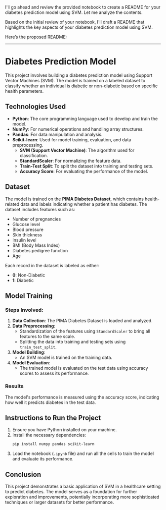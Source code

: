 I'll go ahead and review the provided notebook to create a README for your diabetes prediction model using SVM. Let me analyze the contents.

Based on the initial review of your notebook, I'll draft a README that highlights the key aspects of your diabetes prediction model using SVM. 

Here’s the proposed README:

---

# Diabetes Prediction Model

This project involves building a diabetes prediction model using Support Vector Machines (SVM). The model is trained on a labeled dataset to classify whether an individual is diabetic or non-diabetic based on specific health parameters.

## Technologies Used

- **Python**: The core programming language used to develop and train the model.
- **NumPy**: For numerical operations and handling array structures.
- **Pandas**: For data manipulation and analysis.
- **Scikit-learn**: Used for model training, evaluation, and data preprocessing.
  - **SVM (Support Vector Machine)**: The algorithm used for classification.
  - **StandardScaler**: For normalizing the feature data.
  - **Train-Test Split**: To split the dataset into training and testing sets.
  - **Accuracy Score**: For evaluating the performance of the model.

## Dataset

The model is trained on the **PIMA Diabetes Dataset**, which contains health-related data and labels indicating whether a patient has diabetes. The dataset includes features such as:

- Number of pregnancies
- Glucose level
- Blood pressure
- Skin thickness
- Insulin level
- BMI (Body Mass Index)
- Diabetes pedigree function
- Age

Each record in the dataset is labeled as either:

- **0**: Non-Diabetic
- **1**: Diabetic

## Model Training

### Steps Involved:

1. **Data Collection**: The PIMA Diabetes Dataset is loaded and analyzed.
2. **Data Preprocessing**: 
   - Standardization of the features using `StandardScaler` to bring all features to the same scale.
   - Splitting the data into training and testing sets using `train_test_split`.
3. **Model Building**: 
   - An SVM model is trained on the training data.
4. **Model Evaluation**:
   - The trained model is evaluated on the test data using accuracy scores to assess its performance.

### Results

The model's performance is measured using the accuracy score, indicating how well it predicts diabetes in the test data.

## Instructions to Run the Project

1. Ensure you have Python installed on your machine.
2. Install the necessary dependencies:
   ```bash
   pip install numpy pandas scikit-learn
   ```
3. Load the notebook (`.ipynb` file) and run all the cells to train the model and evaluate its performance.

## Conclusion

This project demonstrates a basic application of SVM in a healthcare setting to predict diabetes. The model serves as a foundation for further exploration and improvements, potentially incorporating more sophisticated techniques or larger datasets for better performance.
